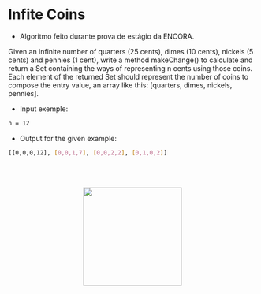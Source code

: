 # Infite Coins
- Algoritmo feito durante prova de estágio da ENCORA.

Given an infinite number of quarters (25 cents), dimes (10 cents), nickels (5 cents) and pennies (1 
cent), write a method makeChange() to calculate and return a Set containing the ways of 
representing n cents using those coins. Each element of the returned Set should represent the 
number of coins to compose the entry value, an array like this: [quarters, dimes, 
nickels, pennies].

- Input exemple:
```bash
n = 12
```
- Output for the given example:
```bash
[[0,0,0,12], [0,0,1,7], [0,0,2,2], [0,1,0,2]]
```

<br /><br />

<div align="center">
<img src="https://media.giphy.com/media/1U4S8219ByoGk/giphy.gif" width="200px"/>
</div>
